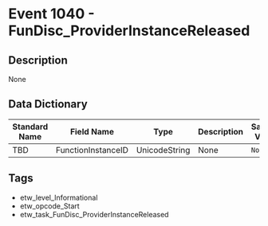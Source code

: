 # Event 1040 - FunDisc_ProviderInstanceReleased

## Description
None

## Data Dictionary
|Standard Name|Field Name|Type|Description|Sample Value|
|---|---|---|---|---|
|TBD|FunctionInstanceID|UnicodeString|None|`None`|

## Tags
* etw_level_Informational
* etw_opcode_Start
* etw_task_FunDisc_ProviderInstanceReleased